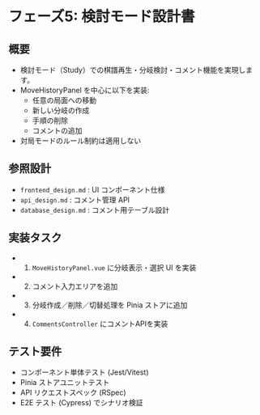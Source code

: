 # フェーズ5: 検討モード設計書

## 概要
- 検討モード（Study）での棋譜再生・分岐検討・コメント機能を実現します。
- MoveHistoryPanel を中心に以下を実装:
  - 任意の局面への移動
  - 新しい分岐の作成
  - 手順の削除
  - コメントの追加
- 対局モードのルール制約は適用しない

## 参照設計
- `frontend_design.md` : UI コンポーネント仕様
- `api_design.md`      : コメント管理 API
- `database_design.md` : コメント用テーブル設計

## 実装タスク
- 1. `MoveHistoryPanel.vue` に分岐表示・選択 UI を実装
- 2. コメント入力エリアを追加
- 3. 分岐作成／削除／切替処理を Pinia ストアに追加
- 4. `CommentsController` にコメントAPIを実装

## テスト要件
- コンポーネント単体テスト (Jest/Vitest)
- Pinia ストアユニットテスト
- API リクエストスペック (RSpec)
- E2E テスト (Cypress) でシナリオ検証 